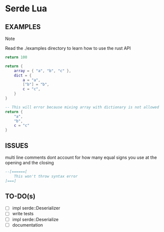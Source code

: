 # Serde Lua

## EXAMPLES

> [!NOTE]
> Read the ./examples directory to learn how to use the rust API

```lua
return 100
```

```lua
return {
    array = { "a", "b", "c" },
    dict = {
        a = "a",
        ["b"] = "b",
        c = "c",
    }
}
```

```lua
-- This will error because mixing array with dictionary is not allowed
return {
    "a",
    "b",
    c = "c"
}
```

## ISSUES

multi line comments dont account for how many equal signs you use at the opening and the closing

```lua
--[======[
    This won't throw syntax error
]===]
```

## TO-DO(s)

- [ ] impl serde::Deserializer
- [ ] write tests
- [ ] impl serde::Deserialize
- [ ] documentation
